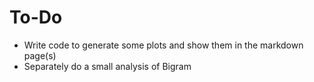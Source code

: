 # To-Do
- Write code to generate some plots and show them in the markdown page(s)
- Separately do a small analysis of Bigram
